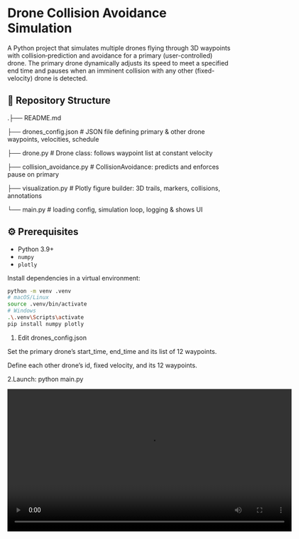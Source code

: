 # Drone Collision Avoidance Simulation

A Python project that simulates multiple drones flying through 3D waypoints with collision‐prediction and avoidance for a primary (user-controlled) drone. The primary drone dynamically adjusts its speed to meet a specified end time and pauses when an imminent collision with any other (fixed-velocity) drone is detected.


## 📂 Repository Structure
.├── README.md

 ├── drones_config.json # JSON file defining primary & other drone waypoints, velocities, schedule
 
 ├── drone.py # Drone class: follows waypoint list at constant velocity
 
 ├── collision_avoidance.py # CollisionAvoidance: predicts and enforces pause on primary
 
 ├── visualization.py # Plotly figure builder: 3D trails, markers, collisions, annotations
 
 └── main.py # loading config, simulation loop, logging & shows UI

## ⚙️ Prerequisites

- Python 3.9+  
- `numpy`  
- `plotly`

Install dependencies in a virtual environment:

```bash
python -m venv .venv
# macOS/Linux
source .venv/bin/activate
# Windows
.\.venv\Scripts\activate
pip install numpy plotly
```


1. Edit drones_config.json

Set the primary drone’s start_time, end_time and its list of 12 waypoints.

Define each other drone’s id, fixed velocity, and its 12 waypoints.

2.Launch: python main.py

<video width="640" controls> <source src="docs/simulation.mp4" type="video/mp4"> 


